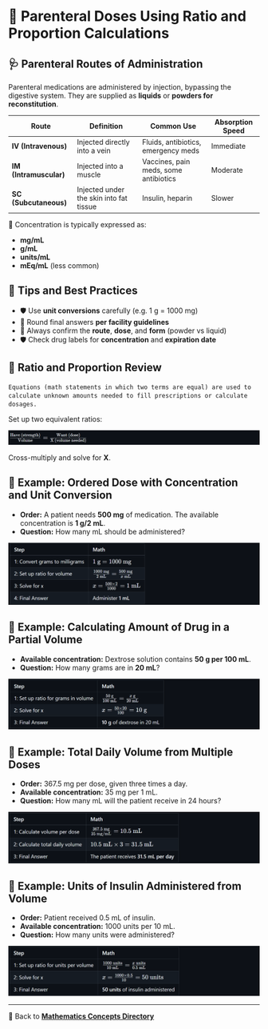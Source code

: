 # 💉 Parenteral Doses Using Ratio and Proportion Calculations

<!-- 
## Reference

Pharmacy Calculations, 6e; Morton Publishing | 23
-->

## 🩺 Parenteral Routes of Administration

Parenteral medications are administered by injection, bypassing the digestive system. They are supplied as **liquids** or **powders for reconstitution**.

| Route | Definition | Common Use | Absorption Speed |
|-------|------------|------------|------------------|
| **IV (Intravenous)** | Injected directly into a vein | Fluids, antibiotics, emergency meds | Immediate |
| **IM (Intramuscular)** | Injected into a muscle | Vaccines, pain meds, some antibiotics | Moderate |
| **SC (Subcutaneous)** | Injected under the skin into fat tissue | Insulin, heparin | Slower |

📍 Concentration is typically expressed as:

- **mg/mL**
- **g/mL**
- **units/mL**
- **mEq/mL** (less common)

## 🚨 Tips and Best Practices

- 🛡️ Use **unit conversions** carefully (e.g. 1 g = 1000 mg)
- 📍 Round final answers **per facility guidelines**
- 📍 Always confirm the **route**, **dose**, and **form** (powder vs liquid)
- 🛡️ Check drug labels for **concentration** and **expiration date**

## 📘 Ratio and Proportion Review

`Equations (math statements in which two terms are equal) are used to calculate unknown amounts needed to fill prescriptions or calculate dosages.`

Set up two equivalent ratios:

![strength / volume = strength / volume](./img/parenteral_ratios/formula.PNG)
<!-- $\frac{\text{Have (strength)}}{\text{Volume}} = \frac{\text{Want (dose)}}{\text{X (volume needed)}}$ -->

Cross-multiply and solve for **X**.

## 🧪 Example: Ordered Dose with Concentration and Unit Conversion

- **Order:** A patient needs **500 mg** of medication. The available concentration is **1 g/2 mL**.  
- **Question:** How many mL should be administered?

![example1](./img/parenteral_ratios/ex1.PNG)
<!-- | Step | Math |
|------|------|
| 1: Convert grams to milligrams | ${1\ \text{g} = 1000\ \text{mg}}$ |
| 2: Set up ratio for volume | ${\frac{1000\ \text{mg}}{2\ \text{mL}} = \frac{500\ \text{mg}}{x\ \text{mL}}}$ |
| 3: Solve for x | ${x = \frac{500 \times 2}{1000} = 1\ \text{mL}}$ |
| 4: Final Answer | Administer **1 mL** | -->

## 🧪 Example: Calculating Amount of Drug in a Partial Volume

- **Available concentration:** Dextrose solution contains **50 g per 100 mL**.  
- **Question:** How many grams are in **20 mL**?

![example2](./img/parenteral_ratios/ex2.PNG)
<!-- | Step | Math |
|------|------|
| 1: Set up ratio for grams in volume | ${\frac{50\ \text{g}}{100\ \text{mL}} = \frac{x\ \text{g}}{20\ \text{mL}}}$ |
| 2: Solve for x | ${x = \frac{50 \times 20}{100} = 10\ \text{g}}$ |
| 3: Final Answer | **10 g** of dextrose in 20 mL | -->

## 🧪 Example: Total Daily Volume from Multiple Doses

- **Order:** 367.5 mg per dose, given three times a day.  
- **Available concentration:** 35 mg per 1 mL.  
- **Question:** How many mL will the patient receive in 24 hours?

![example3](./img/parenteral_ratios/ex3.PNG)
<!-- | Step | Math |
|------|------|
| 1: Calculate volume per dose | ${\frac{367.5\ \text{mg}}{35\ \text{mg/mL}} = 10.5\ \text{mL}}$ |
| 2: Calculate total daily volume | ${10.5\ \text{mL} \times 3 = 31.5\ \text{mL}}$ |
| 3: Final Answer | The patient receives **31.5 mL per day** | -->

## 🧪 Example: Units of Insulin Administered from Volume

- **Order:** Patient received 0.5 mL of insulin.  
- **Available concentration:** 1000 units per 10 mL.  
- **Question:** How many units were administered?

![example4](./img/parenteral_ratios/ex4.PNG)
<!-- | Step | Math |
|------|------|
| 1: Set up ratio for units per volume | ${\frac{1000\ \text{units}}{10\ \text{mL}} = \frac{x\ \text{units}}{0.5\ \text{mL}}}$ |
| 2: Solve for x | ${x = \frac{1000 \times 0.5}{10} = 50\ \text{units}}$ |
| 3: Final Answer | **50 units** of insulin administered | -->

---

🔗 Back to [**Mathematics Concepts Directory**](./readme.md)
